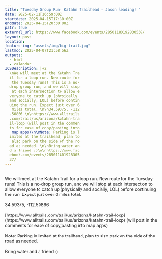 ```yaml
---
title: "Tuesday Group Run- Katahn Trailhead - Jason leading! "
date: 2025-02-11T16:59:00Z
startdate: 2025-04-15T17:30:00Z
enddate: 2025-04-15T20:30:00Z
patr: true
external_url: https://www.facebook.com/events/28501180192830537/
layout: post
location: 
feature-img: "assets/img/big-trail.jpg"
lastmod: 2025-04-07T21:58:56Z
outputs:
  - html
  - calendar
ICSDescription: |+2
  \nWe will meet at the Katahn Tra  il for a loop run. New route for   the Tuesday runs! This is a no-  drop group run, and we will stop   at each intersection to allow e  veryone to catch up (physically   and socially, LOL) before contin  uing the run. Expect just over 6   miles total. \n\n34.59375, -112  .50866 \n\nhttps://www.alltrails  .com/trail/us/arizona/katahn-tra  il-loop (will post in the commen  ts for ease of copy/pasting into   map apps)\n\nNote: Parking is l  imited at the trailhead, plan to   also park on the side of the ro  ad as needed. \n\nBring water an  d a friend :)\n\nhttps://www.fac  ebook.com/events/285011801928305  37/
---
```


<br>
  We will meet at the Katahn Trail for a loop run. New route for the Tuesday runs! This is a no-drop group run, and we will stop at each intersection to allow everyone to catch up (physically and socially, LOL) before continuing the run. Expect just over 6 miles total. <br>
  <br>
  34.59375, -112.50866 <br>
  <br>
  [https://www.alltrails.com/trail/us/arizona/katahn-trail-loop](https://www.alltrails.com/trail/us/arizona/katahn-trail-loop) (will post in the comments for ease of copy/pasting into map apps)<br>
  <br>
  Note&#58; Parking is limited at the trailhead, plan to also park on the side of the road as needed. <br>
  <br>
  Bring water and a friend &#58;)<br>
  <br>
  
